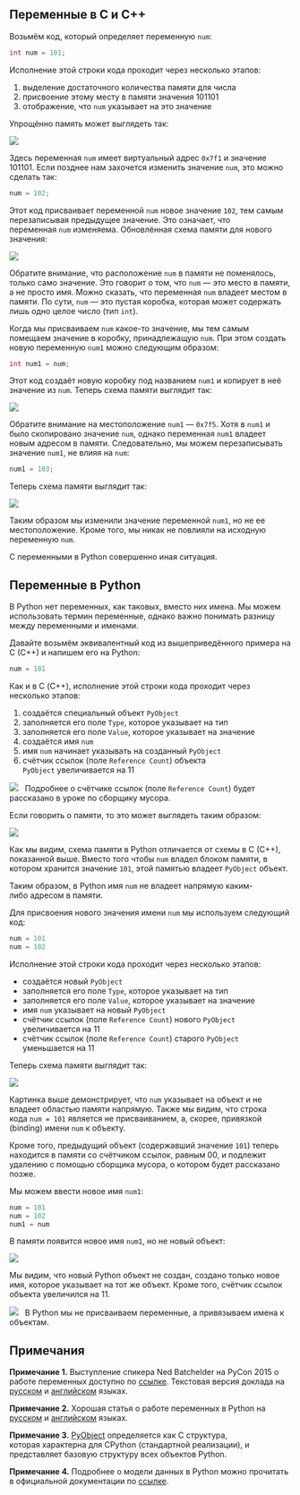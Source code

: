 ## Переменные в C и C++

Возьмём код, который определяет переменную `num`:

```cpp
int num = 101;
```

Исполнение этой строки кода проходит через несколько этапов:

1. выделение достаточного количества памяти для числа
2. присвоение этому месту в памяти значения 101101
3. отображение, что `num` указывает на это значение

Упрощённо память может выглядеть так:

![](https://ucarecdn.com/07dbf636-51af-4454-a404-c10678dfa38b/)

Здесь переменная `num` имеет виртуальный адрес `0x7f1` и значение 101101. Если позднее нам захочется изменить значение `num`, это можно сделать так:

```cpp
num = 102;
```

Этот код присваивает переменной `num` новое значение `102`, тем самым перезаписывая предыдущее значение. Это означает, что переменная `num` изменяема. Обновлённая схема памяти для нового значения:

![](https://ucarecdn.com/bc01938c-5818-47ed-b112-7b95c7adaea8/)

Обратите внимание, что расположение `num` в памяти не поменялось, только само значение. Это говорит о том, что `num` — это место в памяти, а не просто имя. Можно сказать, что переменная `num` владеет местом в памяти. По сути, `num` — это пустая коробка, которая может содержать лишь одно целое число (тип `int`).

Когда мы присваиваем `num` какое-то значение, мы тем самым помещаем значение в коробку, принадлежащую `num`. При этом создать новую переменную `num1` можно следующим образом:

```cpp
int num1 = num;
```

Этот код создаёт новую коробку под названием `num1` и копирует в неё значение из `num`. Теперь схема памяти выглядит так:

![](https://ucarecdn.com/89745fa1-3021-4a6f-a6a9-ba11c1f18c7a/)

Обратите внимание на местоположение `num1` — `0x7f5`. Хотя в `num1` и было скопировано значение `num`, однако переменная `num1` владеет новым адресом в памяти. Следовательно, мы можем перезаписывать значение `num1`, не влияя на `num`:

```cpp
num1 = 103;
```

Теперь схема памяти выглядит так:

![](https://ucarecdn.com/20fb3aaa-f71d-42cf-afbb-c042974d2633/)

Таким образом мы изменили значение переменной `num1`, но не ее местоположение. Кроме того, мы никак не повлияли на исходную переменную `num`.

С переменными в Python совершенно иная ситуация.

## Переменные в Python

В Python нет переменных, как таковых, вместо них имена. Мы можем использовать термин переменные, однако важно понимать разницу между переменными и именами.

Давайте возьмём эквивалентный код из вышеприведённого примера на С (С++) и напишем его на Python:

```python
num = 101
```

Как и в C (С++), исполнение этой строки кода проходит через несколько этапов:

1. создаётся специальный объект `PyObject`
2. заполняется его поле `Type`, которое указывает на тип
3. заполняется его поле `Value`, которое указывает на значение
4. создаётся имя `num`
5. имя `num` начинает указывать на созданный `PyObject`
6. счётчик ссылок (поле `Reference Count`) объекта `PyObject` увеличивается на 11

![](https://ucarecdn.com/937edd6e-95e4-4bfd-aa0c-b79f1d18aa6f/)   Подробнее о счётчике ссылок (поле `Reference Count`) будет рассказано в уроке по сборщику мусора.

Если говорить о памяти, то это может выглядеть таким образом:

![](https://ucarecdn.com/b01146b7-1cf7-4cd4-870a-25d803dadc57/)

Как мы видим, схема памяти в Python отличается от схемы в С (С++), показанной выше. Вместо того чтобы `num` владел блоком памяти, в котором хранится значение `101`, этой памятью владеет `PyObject` объект.

Таким образом, в Python имя `num` не владеет напрямую каким-либо адресом в памяти.

Для присвоения нового значения имени `num` мы используем следующий код:

```python
num = 101
num = 102
```

Исполнение этой строки кода проходит через несколько этапов:

- создаётся новый `PyObject`
- заполняется его поле `Type`, которое указывает на тип
- заполняется его поле `Value`, которое указывает на значение
- имя `num` указывает на новый `PyObject`
- счётчик ссылок (поле `Reference Count`) нового `PyObject` увеличивается на 11
- счётчик ссылок (поле `Reference Count`) старого `PyObject` уменьшается на 11

Теперь схема памяти выглядит так:

![](https://ucarecdn.com/c04dcb3a-83ce-41f3-bd70-2a72f6aeeaa8/)

Картинка выше демонстрирует, что `num` указывает на объект и не владеет областью памяти напрямую. Также мы видим, что строка кода `num = 101` является не присваиванием, а, скорее, привязкой (binding) имени `num` к объекту.

Кроме того, предыдущий объект (содержавший значение `101`) теперь находится в памяти со счётчиком ссылок, равным 00, и подлежит удалению с помощью сборщика мусора, о котором будет рассказано позже.

Мы можем ввести новое имя `num1`:

```python
num = 101
num = 102
num1 = num
```

В памяти появится новое имя `num1`, но не новый объект:

![](https://ucarecdn.com/4acbdee6-7850-409d-9fb7-0d0ad5ecd38e/)

Мы видим, что новый Python объект не создан, создано только новое имя, которое указывает на тот же объект. Кроме того, счётчик ссылок объекта увеличился на 11.

![](https://ucarecdn.com/e13bcb55-13be-47b0-8762-480147db7c0e/)   В Python мы не присваиваем переменные, а привязываем имена к объектам.

## Примечания

**Примечание 1.** Выступление спикера Ned Batchelder на PyCon 2015 о работе переменных доступно по [ссылке](https://www.youtube.com/watch?v=_AEJHKGk9ns). Текстовая версия доклада на [русском](https://techrocks.ru/2021/06/07/names-and-values-in-python/) и [английском](https://nedbatchelder.com/text/names.html) языках.

**Примечание 2.** Хорошая статья о работе переменных в Python на [русском](https://habr.com/ru/company/otus/blog/666858/) и [английском](https://www.pythonmorsels.com/pointers/) языках.

**Примечание 3.** [PyObject](https://github.com/python/cpython/blob/v3.7.3/Include/object.h#L101) определяется как C структура, которая характерна для CPython (стандартной реализации), и представляет базовую структуру всех объектов Python.

**Примечание 4.** Подробнее о модели данных в Python можно прочитать в официальной документации по [ссылке](https://docs.python.org/3/reference/datamodel.html).